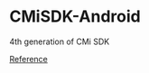 # CMiSDK-Android
4th generation of CMi SDK 

[Reference](https://monetplus.github.io/CMiSDK-Android/index.html)
